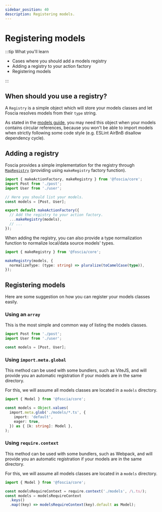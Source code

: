 ```yaml
---
sidebar_position: 40
description: Registering models.
---
```


# Registering models

:::tip What you'll learn

- Cases where you should add a models registry
- Adding a registry to your action factory
- Registering models

:::

## When should you use a registry?

A `Registry` is a simple object which will store your models classes and let
Foscia resolves models from their `type` string.

As stated in the
[models guide](/docs/core-concepts/models#explicit-type-when-having-circular-references),
you may need this object when your models contains circular references, because
you won't be able to import models when strictly following some code style (e.g.
ESLint AirBnB disallow dependency cycle).

## Adding a registry

Foscia provides a simple implementation for the registry through
[`MapRegistry`](/docs/digging-deeper/implementations/core#mapregistry)
(providing using `makeRegistry` factory function).

```typescript title="action.ts"
import { makeActionFactory, makeRegistry } from '@foscia/core';
import Post from './post';
import User from './user';

// Here you should list your models.
const models = [Post, User];

export default makeActionFactory({
  // Add the registry to your action factory.
  ...makeRegistry(models),
  // ...
});
```

When adding the registry, you can also provide a type normalization function to
normalize local/data source models' types.

```typescript title="action.ts"
import { makeRegistry } from '@foscia/core';

makeRegistry(models, {
  normalizeType: (type: string) => pluralize(toCamelCase(type)),
});
```

## Registering models

Here are some suggestion on how you can register your models classes easily.

### Using an `array`

This is the most simple and common way of listing the models classes.

```typescript title="action.ts"
import Post from './post';
import User from './user';

const models = [Post, User];
```

### Using `import.meta.global`

This method can be used with some bundlers, such as ViteJS, and will provide you
an automatic registration if your models are in the same directory.

For this, we will assume all models classes are located in a `models` directory.

```typescript title="action.ts"
import { Model } from '@foscia/core';

const models = Object.values(
  import.meta.glob('./models/*.ts', {
    import: 'default',
    eager: true,
  }) as { [k: string]: Model },
);
```

### Using `require.context`

This method can be used with some bundlers, such as Webpack, and will provide
you an automatic registration if your models are in the same directory.

For this, we will assume all models classes are located in a `models` directory.

```typescript title="action.ts"
import { Model } from '@foscia/core';

const modelsRequireContext = require.context('./models', /\.ts/);
const models = modelsRequireContext
  .keys()
  .map((key) => modelsRequireContext(key).default as Model);
```
